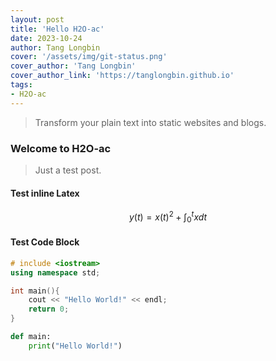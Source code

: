 ```yaml
---
layout: post
title: 'Hello H2O-ac'
date: 2023-10-24
author: Tang Longbin
cover: '/assets/img/git-status.png'
cover_author: 'Tang Longbin'
cover_author_link: 'https://tanglongbin.github.io'
tags: 
- H2O-ac
---
```


> Transform your plain text into static websites and blogs.

### Welcome to H2O-ac
> Just a test post.

#### Test inline Latex

$$  
y(t) = x(t)^2 + \int_0^t x dt
$$  

#### Test Code Block

```cpp
# include <iostream>
using namespace std;

int main(){
    cout << "Hello World!" << endl;
    return 0;
}
```

```python
def main:
    print("Hello World!")
```